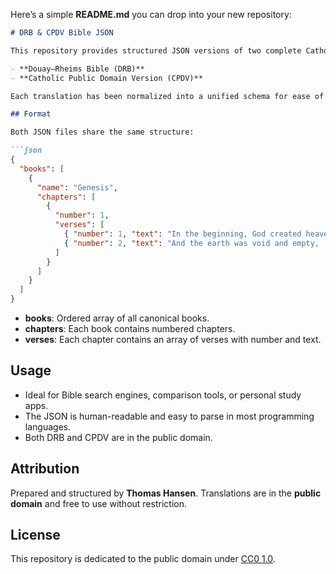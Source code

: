Here’s a simple **README.md** you can drop into your new repository:

````markdown
# DRB & CPDV Bible JSON

This repository provides structured JSON versions of two complete Catholic Bible translations:

- **Douay–Rheims Bible (DRB)**
- **Catholic Public Domain Version (CPDV)**

Each translation has been normalized into a unified schema for ease of use in web and application projects.

## Format

Both JSON files share the same structure:

```json
{
  "books": [
    {
      "name": "Genesis",
      "chapters": [
        {
          "number": 1,
          "verses": [
            { "number": 1, "text": "In the beginning, God created heaven and earth." },
            { "number": 2, "text": "And the earth was void and empty, ..." }
          ]
        }
      ]
    }
  ]
}
````

* **books**: Ordered array of all canonical books.
* **chapters**: Each book contains numbered chapters.
* **verses**: Each chapter contains an array of verses with number and text.

## Usage

* Ideal for Bible search engines, comparison tools, or personal study apps.
* The JSON is human-readable and easy to parse in most programming languages.
* Both DRB and CPDV are in the public domain.

## Attribution

Prepared and structured by **Thomas Hansen**.
Translations are in the **public domain** and free to use without restriction.

## License

This repository is dedicated to the public domain under [CC0 1.0](https://creativecommons.org/publicdomain/zero/1.0/).